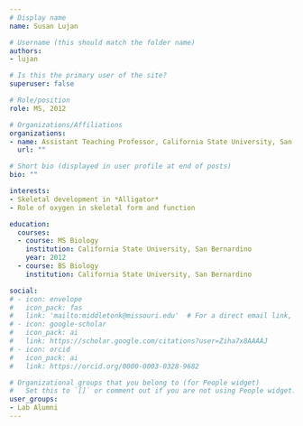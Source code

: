 ```yaml
---
# Display name
name: Susan Lujan

# Username (this should match the folder name)
authors:
- lujan

# Is this the primary user of the site?
superuser: false

# Role/position
role: MS, 2012

# Organizations/Affiliations
organizations:
- name: Assistant Teaching Professor, California State University, San Bernardino
  url: ""

# Short bio (displayed in user profile at end of posts)
bio: ""

interests:
- Skeletal development in *Alligator*
- Role of oxygen in skeletal form and function

education:
  courses:
  - course: MS Biology
    institution: California State University, San Bernardino
    year: 2012
  - course: BS Biology
    institution: California State University, San Bernardino

social:
# - icon: envelope
#   icon_pack: fas
#   link: 'mailto:middletonk@missouri.edu'  # For a direct email link, use "mailto:test@example.org".
# - icon: google-scholar
#   icon_pack: ai
#   link: https://scholar.google.com/citations?user=Ziha7x8AAAAJ
# - icon: orcid
#   icon_pack: ai
#   link: https://orcid.org/0000-0003-0328-9682

# Organizational groups that you belong to (for People widget)
#   Set this to `[]` or comment out if you are not using People widget.
user_groups:
- Lab Alumni
---
```


